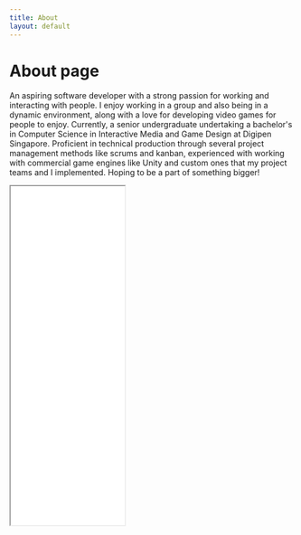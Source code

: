```yaml
---
title: About
layout: default
---
```

# About page

An aspiring software developer with a strong passion for working and interacting with people. I enjoy working in a group and also being in a dynamic environment, along with a love for developing video games for people to enjoy.
Currently, a senior undergraduate undertaking a bachelor's in Computer Science in Interactive Media and Game Design at Digipen Singapore.
Proficient in technical production through several project management methods like scrums and kanban, experienced with working with commercial game engines like Unity and custom ones that my project teams and I implemented. Hoping to be a part of something bigger!

<div class="iframe-container">
  <iframe src="/assets/images/Keith-Chng-Resume-20240207.pdf" width="40%" height="600px"></iframe>
</div>
